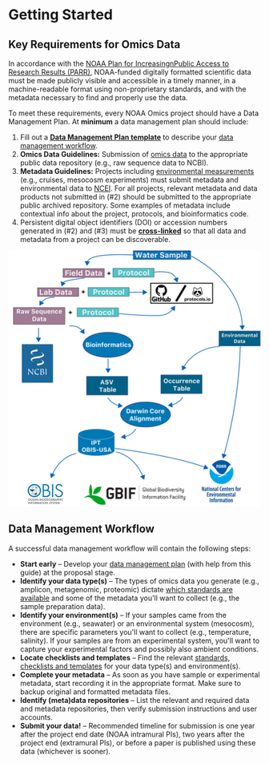 Getting Started
=====

## Key Requirements for Omics Data 

In accordance with the [NOAA Plan for IncreasingnPublic Access to Research Results (PARR)](https://www.glerl.noaa.gov/review2016/reviewer_docs/NOAA_PARR_Plan_v5.04.pdf), NOAA-funded digitally formatted scientific data must be made publicly visible and accessible in a timely manner, in a machine-readable format using non-proprietary standards, and with the metadata necessary to find and properly use the data.  

To meet these requirements, every NOAA Omics project should have a Data Management Plan. At **minimum** a data management plan should include:  

1. Fill out a **[Data Management Plan template](https://noaa-omics-dmg.readthedocs.io/en/latest/study-data-templates.html)** to describe your [data management workflow](https://noaa-omics-dmg.readthedocs.io/en/latest/getting-started#data-management-workflow.html). 
2. **Omics Data Guidelines:** Submission of [omics data](https://noaa-omics-dmg.readthedocs.io/en/latest/omics-data-guidelines.html) to the appropriate public data repository (e.g., raw sequence data to NCBI).
3. **Metadata Guidelines:** Projects including [environmental measurements](https://noaa-omics-dmg.readthedocs.io/en/latest/metadata-guidelines.html#submitting-metadata-and-environmental-data-to-repositories) (e.g., cruises, mesocosm experiments) must submit metadata and environmental data to [NCEI](https://www.ncei.noaa.gov/). For all projects, relevant metadata and data products not submitted in (#2) should be submitted to the appropriate public archived repository. Some examples of metadata include contextual info about the project, protocols, and bioinformatics code. 
4. Persistent digital object identifiers (DOI) or accession numbers generated in (#2) and (#3) must be **[cross-linked](https://noaa-omics-dmg.readthedocs.io/en/latest/omics-data-guidelines#archiving-and-cross-linking)** so that all data and metadata from a project can be discoverable.  

![DMG fig](assets/20240126_mermaid_eDNA_workflow.png)

## Data Management Workflow

A successful data management workflow will contain the following steps:

* **Start early** – Develop your [data management plan](https://noaa-omics-dmg.readthedocs.io/en/latest/dmp-template.html) (with help from this guide) at the proposal stage.
* **Identify your data type(s)** – The types of omics data you generate (e.g., amplicon, metagenomic, proteomic) dictate [which standards are available](https://noaa-omics-dmg.readthedocs.io/en/latest/omics-data-guidelines.html) and some of the metadata you'll want to collect (e.g., the sample preparation data).
* **Identify your environment(s)** – If your samples came from the environment (e.g., seawater) or an environmental system (mesocosm), there are specific parameters you'll want to collect (e.g., temperature, salinity). If your samples are from an experimental system, you'll want to capture your experimental factors and possibly also ambient conditions.
* **Locate checklists and templates** – Find the relevant [standards, checklists and templates](https://noaa-omics-dmg.readthedocs.io/en/latest/study-data-templates.html) for your data type(s) and environment(s). 
* **Complete your metadata** – As soon as you have sample or experimental metadata, start recording it in the appropriate format. Make sure to backup original and formatted metadata files.
* **Identify (meta)data repositories** – List the relevant and required data and metadata repositories, then verify submission instructions and user accounts.
* **Submit your data!** – Recommended timeline for submission is one year after the project end date (NOAA intramural PIs), two years after the project end (extramural PIs), or before a paper is published using these data (whichever is sooner). 


